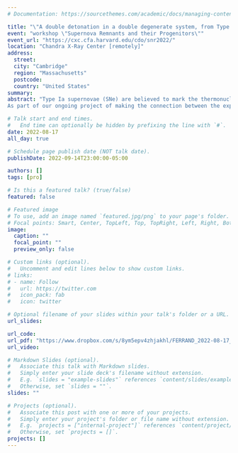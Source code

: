 ```yaml
---
# Documentation: https://sourcethemes.com/academic/docs/managing-content/

title: "\"A double detonation in a double degenerate system, from Type Ia supernova to supernova remnant\""
event: "workshop \"Supernova Remnants and their Progenitors\""
event_url: "https://cxc.cfa.harvard.edu/cdo/snr2022/"
location: "Chandra X-Ray Center [remotely]"
address:
  street:
  city: "Cambridge"
  region: "Massachusetts"
  postcode:
  country: "United States"
summary:
abstract: "Type Ia supernovae (SNe) are believed to mark the thermonuclear explosion of a white dwarf (WD), but the explosion mechanism is stil unclear. Recently a new theoretical model was proposed, for a binary WD, where the primary WD explodes via a double detonation (despite being of sub-Chandrasekhar mass) while the secondary WD survives and is ejected away. This has been called a \"dynamically-driven double-degenerate double-detonation\" or D^6. The discovery of hypervelocity stars with GAIA supports this scenario.
As part of our ongoing project of making the connection between the explosion physics and the remnant dynamics, we simulated in 3D the evolution of a D6 SN into the SNR phase, up to thousands of years after the explosion. Assuming a uniform ambient medium, we reveal specific signatures of the progenitor system and explosion mechanism. In particular the companion WD produces a large conical shadow in the ejecta. Our work shows the intrinsic diversity of thermonuclear SNe and their remnants."

# Talk start and end times.
#   End time can optionally be hidden by prefixing the line with `#`.
date: 2022-08-17
all_day: true

# Schedule page publish date (NOT talk date).
publishDate: 2022-09-14T23:00:00-05:00

authors: []
tags: [pro]

# Is this a featured talk? (true/false)
featured: false

# Featured image
# To use, add an image named `featured.jpg/png` to your page's folder.
# Focal points: Smart, Center, TopLeft, Top, TopRight, Left, Right, BottomLeft, Bottom, BottomRight.
image:
  caption: ""
  focal_point: ""
  preview_only: false

# Custom links (optional).
#   Uncomment and edit lines below to show custom links.
# links:
# - name: Follow
#   url: https://twitter.com
#   icon_pack: fab
#   icon: twitter

# Optional filename of your slides within your talk's folder or a URL.
url_slides:

url_code:
url_pdf: "https://www.dropbox.com/s/8ym5epv4zhjakhl/FERRAND_2022-08-17_Chandra_SN2SNR_D6.pdf?dl=0"
url_video:

# Markdown Slides (optional).
#   Associate this talk with Markdown slides.
#   Simply enter your slide deck's filename without extension.
#   E.g. `slides = "example-slides"` references `content/slides/example-slides.md`.
#   Otherwise, set `slides = ""`.
slides: ""

# Projects (optional).
#   Associate this post with one or more of your projects.
#   Simply enter your project's folder or file name without extension.
#   E.g. `projects = ["internal-project"]` references `content/project/deep-learning/index.md`.
#   Otherwise, set `projects = []`.
projects: []
---
```

